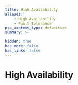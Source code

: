 ```yaml
---
title: High Availability
aliases:
    - High Availability
    - Fault-Tolerance
pcx_content_type: definition
summary: >-

hidden: true
has_more: false
has_links: false
---
```


# High Availability
